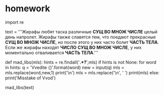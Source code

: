 # homework

import re

text = '''Жирафы любят таска различные __СУЩ ВО МНОЖ ЧИСЛЕ__ целый день напролет.
Жирафы также славятся тем,  что поедают прекрасные __СУЩ ВО МНОЖ ЧИСЛЕ__,
но после этого у них часто болит
__ЧАСТЬ ТЕЛА__.
Если же жирафы находят __ЧИСЛО__ __СУЩ ВО МНОЖ ЧИСЛЕ__,
у них моментально отваливается __ЧАСТЬ ТЕЛА__.'''

def mad_libs(mls):
    hints = re.findall('__.*?__',mls)
    if hints is not None:
        for word in hints:
            q = 'Vvedite {}'.format(word)
            new = input(q)
            mls = mls.replace(word,new,1)
        print('\n')
        mls = mls.replace('\n', ' ')
        print(mls)
    else:
        print('Misstake of Vvod')

mad_libs(text)

    
